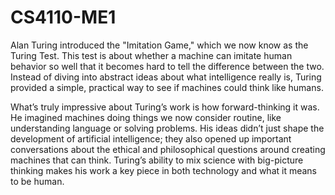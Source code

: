 # CS4110-ME1

Alan Turing introduced the "Imitation Game," which we now know as the Turing Test. This test is about whether a machine can imitate human behavior so well that it becomes hard to tell the difference between the two. Instead of diving into abstract ideas about what intelligence really is, Turing provided a simple, practical way to see if machines could think like humans.

What’s truly impressive about Turing’s work is how forward-thinking it was. He imagined machines doing things we now consider routine, like understanding language or solving problems. His ideas didn’t just shape the development of artificial intelligence; they also opened up important conversations about the ethical and philosophical questions around creating machines that can think. Turing’s ability to mix science with big-picture thinking makes his work a key piece in both technology and what it means to be human.
